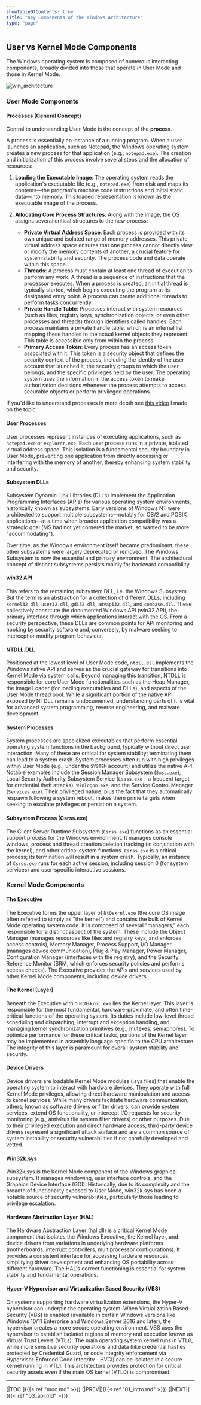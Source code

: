 ```yaml
---
showTableOfContents: true
title: "Key Components of the Windows Architecture"
type: "page"
---
```

## User vs Kernel Mode Components
The Windows operating system is composed of numerous interacting components, broadly divided into those that operate in User Mode and those in Kernel Mode.

![win_architecture](../img/001.png)


### User Mode Components

#### Processes (General Concept)
Central to understanding User Mode is the concept of the **process**.

A process is essentially an instance of a running program. When a user launches an application, such as Notepad, the Windows operating system creates a new process for that application (e.g., `notepad.exe`). The creation and initialization of this process involve several steps and the allocation of resources:

1. **Loading the Executable Image**: The operating system reads the application's executable file (e.g., `notepad.exe`) from disk and maps its contents—the program's machine code instructions and initial static data—into memory. This loaded representation is known as the executable image of the process.

2. **Allocating Core Process Structures**: Along with the image, the OS assigns several critical structures to the new process:
    - **Private Virtual Address Space**: Each process is provided with its own unique and isolated range of memory addresses. This private virtual address space ensures that one process cannot directly view or modify the memory contents of another, a crucial feature for system stability and security. The process code and data operate within this space.
    - **Threads**: A process must contain at least one thread of execution to perform any work. A thread is a sequence of instructions that the processor executes. When a process is created, an initial thread is typically started, which begins executing the program at its designated entry point. A process can create additional threads to perform tasks concurrently.
    - **Private Handle Table**: Processes interact with system resources (such as files, registry keys, synchronization objects, or even other processes and threads) through identifiers called handles. Each process maintains a private handle table, which is an internal list mapping these handles to the actual kernel objects they represent. This table is accessible only from within the process.
    - **Primary Access Token**: Every process has an access token associated with it. This token is a security object that defines the security context of the process, including the identity of the user account that launched it, the security groups to which the user belongs, and the specific privileges held by the user. The operating system uses the information in the access token to make authorization decisions whenever the process attempts to access securable objects or perform privileged operations.

If you'd like to understand processes in more depth see [this video](https://www.youtube.com/watch?v=LAnWQFQmgvI) I made on the topic.


#### User Processes

User processes represent instances of executing applications, such as `notepad.exe` or `explorer.exe`. Each user process runs in a private, isolated virtual address space. This isolation is a fundamental security boundary in User Mode, preventing one application from directly accessing or interfering with the memory of another, thereby enhancing system stability and security.


#### Subsystem DLLs
Subsystem Dynamic Link Libraries (DLLs) implement the Application Programming Interfaces (APIs) for various operating system environments, historically known as subsystems. Early versions of Windows NT were architected to support multiple subsystems—notably for OS/2 and POSIX applications—at a time when broader application compatibility was a strategic goal (MS had not yet cornered the market, so wanted to be more "accommodating").

Over time, as the Windows environment itself became predominant, these other subsystems were largely deprecated or removed. The Windows Subsystem is now the essential and primary environment. The architectural concept of distinct subsystems persists mainly for backward compatibility.


#### win32 API
This refers to the remaining subsystem DLL, i.e. the Windows Subsystem. But the term is an abstraction for a collection of different DLLs, including `kernel32.dll`, `user32.dll`, `gdi32.dll`, `advapi32.dll`, and `combase.dll`. These collectively constitute the documented Windows API (win32 API), the primary interface through which applications interact with the OS. From a security perspective, these DLLs are common points for API monitoring and hooking by security software and, conversely, by malware seeking to intercept or modify program behaviour.

#### NTDLL.DLL
Positioned at the lowest level of User Mode code, `ntdll.dll` implements the Windows native API and serves as the crucial gateway for transitions into Kernel Mode via system calls. Beyond managing this transition, NTDLL is responsible for core User Mode functionalities such as the Heap Manager, the Image Loader (for loading executables and DLLs), and aspects of the User Mode thread pool. While a significant portion of the native API exposed by NTDLL remains undocumented, understanding parts of it is vital for advanced system programming, reverse engineering, and malware development.


#### System Processes

System processes are specialized executables that perform essential operating system functions in the background, typically without direct user interaction. Many of these are critical for system stability; terminating them can lead to a system crash. System processes often run with high privileges within User Mode (e.g., under the `SYSTEM` account) and utilize the native API. Notable examples include the Session Manager Subsystem (`Smss.exe`), Local Security Authority Subsystem Service (`Lsass.exe` – a frequent target for credential theft attacks), `Winlogon.exe`, and the Service Control Manager (`Services.exe`). Their privileged nature, plus the fact that they automatically respawn following a system reboot, makes them prime targets when seeking to escalate privileges or persist on a system.


#### Subsystem Process (Csrss.exe)

The Client Server Runtime Subsystem (`Csrss.exe`) functions as an essential support process for the Windows environment. It manages console windows, process and thread creation/deletion tracking (in conjunction with the kernel), and other critical system functions. `Csrss.exe` is a critical process; its termination will result in a system crash. Typically, an instance of `Csrss.exe` runs for each active session, including session 0 (for system services) and user-specific interactive sessions.


### Kernel Mode Components

#### The Executive

The Executive forms the upper layer of `NtOskrnl.exe` (the core OS image often referred to simply as "the kernel") and contains the bulk of Kernel Mode operating system code. It is composed of several "managers," each responsible for a distinct aspect of the system. These include the Object Manager (manages resources like files and registry keys, and enforces access controls), Memory Manager, Process Support, I/O Manager (manages device communication), Plug & Play Manager, Power Manager, Configuration Manager (interfaces with the registry), and the Security Reference Monitor (SRM, which enforces security policies and performs access checks). The Executive provides the APIs and services used by other Kernel Mode components, including device drivers.



#### The Kernel (Layer)

Beneath the Executive within `NtOskrnl.exe` lies the Kernel layer. This layer is responsible for the most fundamental, hardware-proximate, and often time-critical functions of the operating system. Its duties include low-level thread scheduling and dispatching, interrupt and exception handling, and managing kernel synchronization primitives (e.g., mutexes, semaphores). To optimize performance for these critical tasks, portions of the Kernel layer may be implemented in assembly language specific to the CPU architecture. The integrity of this layer is paramount for overall system stability and security.

#### Device Drivers

Device drivers are loadable Kernel Mode modules (.sys files) that enable the operating system to interact with hardware devices. They operate with full Kernel Mode privileges, allowing direct hardware manipulation and access to kernel services. While many drivers facilitate hardware communication, others, known as software drivers or filter drivers, can provide system services, extend OS functionality, or intercept I/O requests for security monitoring (e.g., antivirus file system filter drivers) or other purposes. Due to their privileged execution and direct hardware access, third-party device drivers represent a significant attack surface and are a common source of system instability or security vulnerabilities if not carefully developed and vetted.

#### Win32k.sys

Win32k.sys is the Kernel Mode component of the Windows graphical subsystem. It manages windowing, user interface controls, and the Graphics Device Interface (GDI). Historically, due to its complexity and the breadth of functionality exposed to User Mode, win32k.sys has been a notable source of security vulnerabilities, particularly those leading to privilege escalation.

#### Hardware Abstraction Layer (HAL)

The Hardware Abstraction Layer (hal.dll) is a critical Kernel Mode component that isolates the Windows Executive, the Kernel layer, and device drivers from variations in underlying hardware platforms (motherboards, interrupt controllers, multiprocessor configurations). It provides a consistent interface for accessing hardware resources, simplifying driver development and enhancing OS portability across different hardware. The HAL's correct functioning is essential for system stability and fundamental operations.

#### Hyper-V Hypervisor and Virtualization Based Security (VBS)

On systems supporting hardware virtualization extensions, the Hyper-V hypervisor can underpin the operating system. When Virtualization Based Security (VBS) is enabled (available in certain Windows versions like Windows 10/11 Enterprise and Windows Server 2016 and later), the hypervisor creates a more secure operating environment. VBS uses the hypervisor to establish isolated regions of memory and execution known as Virtual Trust Levels (VTLs). The main operating system kernel runs in VTL0, while more sensitive security operations and data (like credential hashes protected by Credential Guard, or code integrity enforcement via Hypervisor-Enforced Code Integrity - HVCI) can be isolated in a secure kernel running in VTL1. This architecture provides protection for critical security assets even if the main OS kernel (VTL0) is compromised.




---
[|TOC|]({{< ref "moc.md" >}})
[|PREV|]({{< ref "01_intro.md" >}})
[|NEXT|]({{< ref "03_api.md" >}})